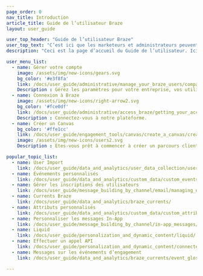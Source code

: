 ```yaml
---
page_order: 0
nav_title: Introduction
article_title: Guide de l’utilisateur Braze
layout: user_guide

user_top_header: "Guide de l’utilisateur Braze"
user_top_text: "C’est ici que les marketeurs et administrateurs peuvent apprendre tout ce qu’il leur faut pour démarrer avec Braze et comment concevoir des interactions clientèle significatives axées sur les données."
description: "Ceci est la page d’accueil du Guide de l’utilisateur. Ici, les marketeurs et administrateurs peuvent apprendre tout ce qu’il leur faut pour démarrer avec Braze et comment concevoir des interactions clientèle significatives axées sur les données."

user_menu_list:
  - name: Gérer votre compte
    image: /assets/img/new-icons/gears.svg
    bg_color: '#e3f8fa'
    link: /docs/user_guide/administrative/manage_your_braze_users/company-wide_settings_management/
    Description : Gérez les paramètres pour votre entreprise, vos utilisateurs et plus encore.
  - name: Connexion à Braze
    image: /assets/img/new-icons/right-arrow2.svg
    bg_color: '#fce0df'
    link: /docs/user_guide/administrative/access_braze/getting_your_account/
    Description : Connectez-vous à notre plateforme.
  - name: Créer un Canvas
    bg_color: '#ffe1cc'
    link: /docs/user_guide/engagement_tools/canvas/create_a_canvas/create_a_canvas/
    image: /assets/img/new-icons/users2.svg
    Description : Etes-vous prêt à commencer à créer un parcours client ? Nous sommes là pour vous guider.

popular_topic_list:
  - name: User Import
    link: /docs/user_guide/data_and_analytics/user_data_collection/user_import/
  - name: Événements personnalisés
    link: /docs/user_guide/data_and_analytics/custom_data/custom_events/
  - name: Gérer les inscriptions des utilisateurs
    link: /docs/user_guide/message_building_by_channel/email/managing_user_subscriptions/
  - name: Currents Braze
    link: /docs/user_guide/data_and_analytics/braze_currents/ 
  - name: Attributs personnalisés
    link: /docs/user_guide/data_and_analytics/custom_data/custom_attributes/
  - name: Personnaliser les messages In-App
    link: /docs/user_guide/message_building_by_channel/in-app_messages/customize/
  - name: Liquid
    link: /docs/user_guide/personalization_and_dynamic_content/liquid/
  - name: Effectuer un appel API
    link: /docs/user_guide/personalization_and_dynamic_content/connected_content/making_an_api_call/
  - name: Messages sur les événements d’engagement
    link: /docs/user_guide/data_and_analytics/braze_currents/event_glossary/message_engagement_events/

---
```

